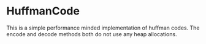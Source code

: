 # HuffmanCode
This is a simple performance minded implementation of huffman codes. The encode and decode methods both do not use any heap allocations. 
